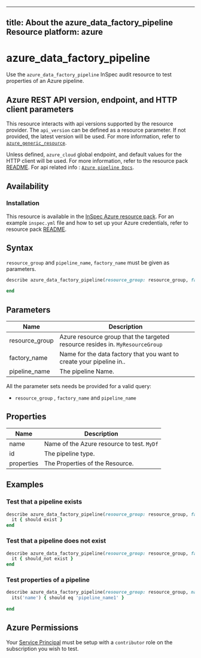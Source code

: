 ---
title: About the azure_data_factory_pipeline Resource
platform: azure
 ---

# azure_data_factory_pipeline

Use the `azure_data_factory_pipeline` InSpec audit resource to test properties of an Azure pipeline.

## Azure REST API version, endpoint, and HTTP client parameters

This resource interacts with api versions supported by the resource provider.
The `api_version` can be defined as a resource parameter.
If not provided, the latest version will be used.
For more information, refer to [`azure_generic_resource`](azure_generic_resource.md).

Unless defined, `azure_cloud` global endpoint, and default values for the HTTP client will be used.
For more information, refer to the resource pack [README](../../README.md).
For api related info : [`Azure pipeline Docs`](https://docs.microsoft.com/en-us/rest/api/datafactory/pipelines/get).


## Availability

### Installation

This resource is available in the [InSpec Azure resource pack](https://github.com/inspec/inspec-azure).
For an example `inspec.yml` file and how to set up your Azure credentials, refer to resource pack [README](../../README.md#Service-Principal).

## Syntax

`resource_group` and `pipeline_name`, `factory_name` must be given as parameters.

 ```ruby
 describe azure_data_factory_pipeline(resource_group: resource_group, factory_name: factory_name, pipeline_name: pipeline_name) do
   
 end
 ```

## Parameters

| Name                           | Description                                                                       |
 |--------------------------------|-----------------------------------------------------------------------------------|
| resource_group                 | Azure resource group that the targeted resource resides in. `MyResourceGroup`     |
| factory_name                           | Name for the data factory that you want to create your pipeline in..                                                                 |
| pipeline_name | The pipeline Name. |

All the parameter sets needs be provided for a valid query:
- `resource_group` , `factory_name` and `pipeline_name`
## Properties

| Name                           | Description                                                                      |
 |--------------------------------|----------------------------------------------------------------------------------|
| name                           | Name of the Azure resource to test. `MyDf`                                       |
| id             | The pipeline type.                                                 |
| properties        | The Properties of the Resource.                                | 

## Examples

### Test that a pipeline exists

 ```ruby
 describe azure_data_factory_pipeline(resource_group: resource_group, factory_name: factory_name, pipeline_name: pipeline_name) do
   it { should exist }
 end
 ```

### Test that a pipeline does not exist

 ```ruby
 describe azure_data_factory_pipeline(resource_group: resource_group, factory_name: factory_name, pipeline_name: 'should not exit') do
   it { should_not exist }
 end
 ```

### Test properties of a pipeline

 ```ruby
 describe azure_data_factory_pipeline(resource_group: resource_group, name: 'df_name') do
   its('name') { should eq 'pipeline_name1' }
   
 end
 ```

## Azure Permissions

Your [Service Principal](https://docs.microsoft.com/en-us/azure/azure-resource-manager/resource-group-create-service-principal-portal) must be setup with a `contributor` role on the subscription you wish to test.